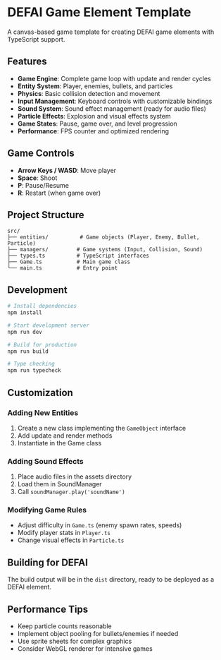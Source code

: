 # DEFAI Game Element Template

A canvas-based game template for creating DEFAI game elements with TypeScript support.

## Features

- **Game Engine**: Complete game loop with update and render cycles
- **Entity System**: Player, enemies, bullets, and particles
- **Physics**: Basic collision detection and movement
- **Input Management**: Keyboard controls with customizable bindings
- **Sound System**: Sound effect management (ready for audio files)
- **Particle Effects**: Explosion and visual effects system
- **Game States**: Pause, game over, and level progression
- **Performance**: FPS counter and optimized rendering

## Game Controls

- **Arrow Keys / WASD**: Move player
- **Space**: Shoot
- **P**: Pause/Resume
- **R**: Restart (when game over)

## Project Structure

```
src/
├── entities/          # Game objects (Player, Enemy, Bullet, Particle)
├── managers/         # Game systems (Input, Collision, Sound)
├── types.ts          # TypeScript interfaces
├── Game.ts           # Main game class
└── main.ts           # Entry point
```

## Development

```bash
# Install dependencies
npm install

# Start development server
npm run dev

# Build for production
npm run build

# Type checking
npm run typecheck
```

## Customization

### Adding New Entities

1. Create a new class implementing the `GameObject` interface
2. Add update and render methods
3. Instantiate in the Game class

### Adding Sound Effects

1. Place audio files in the assets directory
2. Load them in SoundManager
3. Call `soundManager.play('soundName')`

### Modifying Game Rules

- Adjust difficulty in `Game.ts` (enemy spawn rates, speeds)
- Modify player stats in `Player.ts`
- Change visual effects in `Particle.ts`

## Building for DEFAI

The build output will be in the `dist` directory, ready to be deployed as a DEFAI element.

## Performance Tips

- Keep particle counts reasonable
- Implement object pooling for bullets/enemies if needed
- Use sprite sheets for complex graphics
- Consider WebGL renderer for intensive games